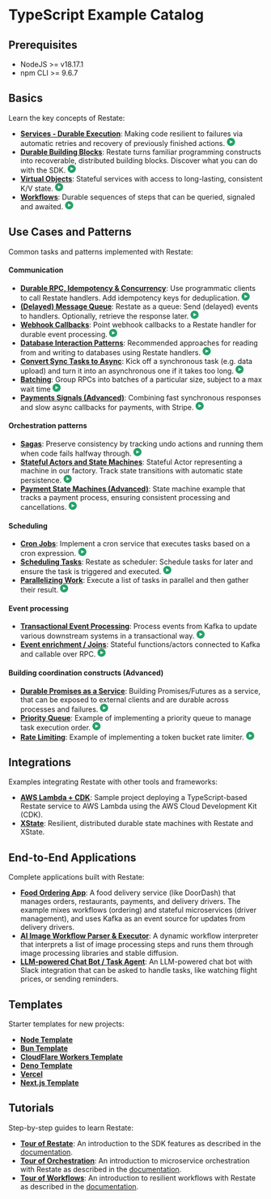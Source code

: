 # TypeScript Example Catalog

## Prerequisites
- NodeJS >= v18.17.1
- npm CLI >= 9.6.7

## Basics

Learn the key concepts of Restate:

- **[Services - Durable Execution](basics)**: Making code resilient to failures via automatic retries and recovery of previously finished actions. [<img src="https://raw.githubusercontent.com/restatedev/img/refs/heads/main/play-button.svg" width="16" height="16">](basics/src/0_durable_execution.ts)
- **[Durable Building Blocks](basics)**: Restate turns familiar programming constructs into recoverable, distributed building blocks. Discover what you can do with the SDK. [<img src="https://raw.githubusercontent.com/restatedev/img/refs/heads/main/play-button.svg" width="16" height="16">](basics/src/1_building_blocks.ts)
- **[Virtual Objects](basics)**: Stateful services with access to long-lasting, consistent K/V state. [<img src="https://raw.githubusercontent.com/restatedev/img/refs/heads/main/play-button.svg" width="16" height="16">](basics/src/2_virtual_objects.ts)
- **[Workflows](basics)**: Durable sequences of steps that can be queried, signaled and awaited. [<img src="https://raw.githubusercontent.com/restatedev/img/refs/heads/main/play-button.svg" width="16" height="16">](basics/src/3_workflows.ts)

## Use Cases and Patterns

Common tasks and patterns implemented with Restate:

#### Communication
- **[Durable RPC, Idempotency & Concurrency](patterns-use-cases/README.md#durable-rpc-idempotency--concurrency)**: Use programmatic clients to call Restate handlers. Add idempotency keys for deduplication. [<img src="https://raw.githubusercontent.com/restatedev/img/refs/heads/main/play-button.svg" width="16" height="16">](patterns-use-cases/src/durablerpc/express_app.ts)
- **[(Delayed) Message Queue](patterns-use-cases/README.md#delayed-message-queue)**: Restate as a queue: Send (delayed) events to handlers. Optionally, retrieve the response later. [<img src="https://raw.githubusercontent.com/restatedev/img/refs/heads/main/play-button.svg" width="16" height="16">](patterns-use-cases/src/queue/task_submitter.ts)
- **[Webhook Callbacks](patterns-use-cases/README.md#webhook-callbacks)**: Point webhook callbacks to a Restate handler for durable event processing. [<img src="https://raw.githubusercontent.com/restatedev/img/refs/heads/main/play-button.svg" width="16" height="16">](patterns-use-cases/src/webhookcallbacks/webhook_callback_router.ts)
- **[Database Interaction Patterns](patterns-use-cases/README.md#database-interaction-patterns)**: Recommended approaches for reading from and writing to databases using Restate handlers. [<img src="https://raw.githubusercontent.com/restatedev/img/refs/heads/main/play-button.svg" width="16" height="16">](patterns-use-cases/src/database/main.ts)
- **[Convert Sync Tasks to Async](patterns-use-cases/README.md#convert-sync-tasks-to-async)**: Kick off a synchronous task (e.g. data upload) and turn it into an asynchronous one if it takes too long. [<img src="https://raw.githubusercontent.com/restatedev/img/refs/heads/main/play-button.svg" width="16" height="16">](patterns-use-cases/src/syncasync/client.ts)
- **[Batching](patterns-use-cases/README.md#batching)**: Group RPCs into batches of a particular size, subject to a max wait time [<img src="https://raw.githubusercontent.com/restatedev/img/refs/heads/main/play-button.svg" width="16" height="16">](patterns-use-cases/src/batching/batcher.ts)
- **[Payments Signals (Advanced)](patterns-use-cases/README.md#payment-signals)**: Combining fast synchronous responses and slow async callbacks for payments, with Stripe. [<img src="https://raw.githubusercontent.com/restatedev/img/refs/heads/main/play-button.svg" width="16" height="16">](patterns-use-cases/src/signalspayments/payment_service.ts)

#### Orchestration patterns
- **[Sagas](patterns-use-cases/README.md#sagas)**: Preserve consistency by tracking undo actions and running them when code fails halfway through. [<img src="https://raw.githubusercontent.com/restatedev/img/refs/heads/main/play-button.svg" width="16" height="16">](patterns-use-cases/src/sagas/booking_workflow.ts)
- **[Stateful Actors and State Machines](patterns-use-cases/README.md#stateful-actors-and-state-machines)**: Stateful Actor representing a machine in our factory. Track state transitions with automatic state persistence. [<img src="https://raw.githubusercontent.com/restatedev/img/refs/heads/main/play-button.svg" width="16" height="16">](patterns-use-cases/src/statefulactors/machine_operator.ts)
- **[Payment State Machines (Advanced)](patterns-use-cases/README.md#payment-state-machines)**: State machine example that tracks a payment process, ensuring consistent processing and cancellations. [<img src="https://raw.githubusercontent.com/restatedev/img/refs/heads/main/play-button.svg" width="16" height="16">](patterns-use-cases/src/statemachinepayments/payment_service.ts)

#### Scheduling
- **[Cron Jobs](patterns-use-cases/README.md#cron-jobs)**: Implement a cron service that executes tasks based on a cron expression. [<img src="https://raw.githubusercontent.com/restatedev/img/refs/heads/main/play-button.svg" width="16" height="16">](patterns-use-cases/src/cron/cron_service.ts)
- **[Scheduling Tasks](patterns-use-cases/README.md#scheduling-tasks)**: Restate as scheduler: Schedule tasks for later and ensure the task is triggered and executed. [<img src="https://raw.githubusercontent.com/restatedev/img/refs/heads/main/play-button.svg" width="16" height="16">](patterns-use-cases/src/schedulingtasks/payment_reminders.ts)
- **[Parallelizing Work](patterns-use-cases/README.md#parallelizing-work)**: Execute a list of tasks in parallel and then gather their result. [<img src="https://raw.githubusercontent.com/restatedev/img/refs/heads/main/play-button.svg" width="16" height="16">](patterns-use-cases/src/parallelizework/fan_out_worker.ts)

#### Event processing
- **[Transactional Event Processing](patterns-use-cases/README.md#transactional-event-processing)**: Process events from Kafka to update various downstream systems in a transactional way. [<img src="https://raw.githubusercontent.com/restatedev/img/refs/heads/main/play-button.svg" width="16" height="16">](patterns-use-cases/src/eventtransactions/user_feed.ts)
- **[Event enrichment / Joins](patterns-use-cases/README.md#event-enrichment--joins)**: Stateful functions/actors connected to Kafka and callable over RPC. [<img src="https://raw.githubusercontent.com/restatedev/img/refs/heads/main/play-button.svg" width="16" height="16">](patterns-use-cases/src/eventenrichment/package_tracker.ts)

#### Building coordination constructs (Advanced)
- **[Durable Promises as a Service](patterns-use-cases/README.md#durable-promises-as-a-service)**: Building Promises/Futures as a service, that can be exposed to external clients and are durable across processes and failures. [<img src="https://raw.githubusercontent.com/restatedev/img/refs/heads/main/play-button.svg" width="16" height="16">](patterns-use-cases/src/promiseasaservice)
- **[Priority Queue](patterns-use-cases/README.md#priority-queue)**: Example of implementing a priority queue to manage task execution order. [<img src="https://raw.githubusercontent.com/restatedev/img/refs/heads/main/play-button.svg" width="16" height="16">](patterns-use-cases/src/priorityqueue)
- **[Rate Limiting](patterns-use-cases/README.md#rate-limiting)**: Example of implementing a token bucket rate limiter. [<img src="https://raw.githubusercontent.com/restatedev/img/refs/heads/main/play-button.svg" width="16" height="16">](patterns-use-cases/src/ratelimit)

## Integrations

Examples integrating Restate with other tools and frameworks:

- **[AWS Lambda + CDK](integrations/deployment-lambda-cdk)**: Sample project deploying a TypeScript-based Restate service to AWS Lambda using the AWS Cloud Development Kit (CDK).
- **[XState](integrations/xstate)**: Resilient, distributed durable state machines with Restate and XState.


## End-to-End Applications

Complete applications built with Restate:

- **[Food Ordering App](end-to-end-applications/food-ordering)**: A food delivery service (like DoorDash) that manages orders, restaurants, payments, and delivery drivers. The example mixes workflows (ordering) and stateful microservices (driver management), and uses Kafka as an event source for updates from delivery drivers.
- **[AI Image Workflow Parser & Executor](end-to-end-applications/ai-image-workflows)**: A dynamic workflow interpreter that interprets a list of image processing steps and runs them through image processing libraries and stable diffusion.
- **[LLM-powered Chat Bot / Task Agent](end-to-end-applications/chat-bot)**: An LLM-powered chat bot with Slack integration that can be asked to handle tasks, like watching flight prices, or sending reminders.


## Templates

Starter templates for new projects:

- **[Node Template](templates/node)**
- **[Bun Template](templates/bun)**
- **[CloudFlare Workers Template](templates/cloudflare-worker)**
- **[Deno Template](templates/deno)**
- **[Vercel](templates/vercel)**
- **[Next.js Template](templates/nextjs)**

## Tutorials

Step-by-step guides to learn Restate:

- **[Tour of Restate](tutorials/tour-of-restate-typescript)**: An introduction to the SDK features as described in the [documentation](https://docs.restate.dev/get_started/tour).
- **[Tour of Orchestration](tutorials/tour-of-orchestration-typescript)**: An introduction to microservice orchestration with Restate as described in the [documentation](https://docs.restate.dev/tour/microservice-orchestration).
- **[Tour of Workflows](tutorials/tour-of-workflows-typescript)**: An introduction to resilient workflows with Restate as described in the [documentation](https://docs.restate.dev/tour/workflows).